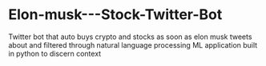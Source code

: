 # Elon-musk---Stock-Twitter-Bot
Twitter bot that auto buys crypto and stocks as soon as elon musk tweets about and filtered through natural language processing ML application built in python to discern context 
